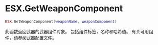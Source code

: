 # ESX.GetWeaponComponent

```lua
ESX.GetWeaponComponent(weaponName, weaponComponent)
```

此函数返回武器的武器组件对象。 包括组件标签，名称和哈希值。 有关可用组件，请参阅武器配置文件。